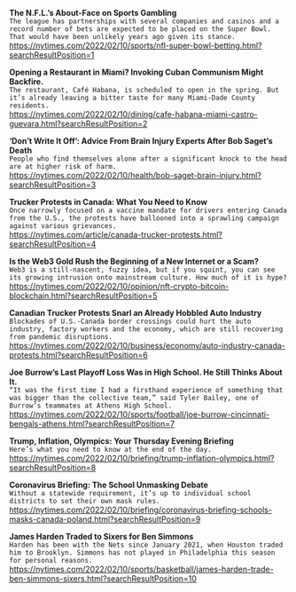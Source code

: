 **The N.F.L.’s About-Face on Sports Gambling**\
`The league has partnerships with several companies and casinos and a record number of bets are expected to be placed on the Super Bowl. That would have been unlikely years ago given its stance.`\
https://nytimes.com/2022/02/10/sports/nfl-super-bowl-betting.html?searchResultPosition=1

**Opening a Restaurant in Miami? Invoking Cuban Communism Might Backfire.**\
`The restaurant, Café Habana, is scheduled to open in the spring. But it’s already leaving a bitter taste for many Miami-Dade County residents.`\
https://nytimes.com/2022/02/10/dining/cafe-habana-miami-castro-guevara.html?searchResultPosition=2

**‘Don’t Write It Off’: Advice From Brain Injury Experts After Bob Saget’s Death**\
`People who find themselves alone after a significant knock to the head are at higher risk of harm.`\
https://nytimes.com/2022/02/10/health/bob-saget-brain-injury.html?searchResultPosition=3

**Trucker Protests in Canada: What You Need to Know**\
`Once narrowly focused on a vaccine mandate for drivers entering Canada from the U.S., the protests have ballooned into a sprawling campaign against various grievances.`\
https://nytimes.com/article/canada-trucker-protests.html?searchResultPosition=4

**Is the Web3 Gold Rush the Beginning of a New Internet or a Scam?**\
`Web3 is a still-nascent, fuzzy idea, but if you squint, you can see its growing intrusion onto mainstream culture. How much of it is hype?`\
https://nytimes.com/2022/02/10/opinion/nft-crypto-bitcoin-blockchain.html?searchResultPosition=5

**Canadian Trucker Protests Snarl an Already Hobbled Auto Industry**\
`Blockades of U.S.-Canada border crossings could hurt the auto industry, factory workers and the economy, which are still recovering from pandemic disruptions.`\
https://nytimes.com/2022/02/10/business/economy/auto-industry-canada-protests.html?searchResultPosition=6

**Joe Burrow’s Last Playoff Loss Was in High School. He Still Thinks About It.**\
`“It was the first time I had a firsthand experience of something that was bigger than the collective team,” said Tyler Bailey, one of Burrow’s teammates at Athens High School.`\
https://nytimes.com/2022/02/10/sports/football/joe-burrow-cincinnati-bengals-athens.html?searchResultPosition=7

**Trump, Inflation, Olympics: Your Thursday Evening Briefing**\
`Here’s what you need to know at the end of the day.`\
https://nytimes.com/2022/02/10/briefing/trump-inflation-olympics.html?searchResultPosition=8

**Coronavirus Briefing: The School Unmasking Debate**\
`Without a statewide requirement, it’s up to individual school districts to set their own mask rules.`\
https://nytimes.com/2022/02/10/briefing/coronavirus-briefing-schools-masks-canada-poland.html?searchResultPosition=9

**James Harden Traded to Sixers for Ben Simmons**\
`Harden has been with the Nets since January 2021, when Houston traded him to Brooklyn. Simmons has not played in Philadelphia this season for personal reasons.`\
https://nytimes.com/2022/02/10/sports/basketball/james-harden-trade-ben-simmons-sixers.html?searchResultPosition=10

